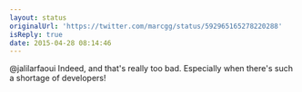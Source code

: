 ```yaml
---
layout: status
originalUrl: 'https://twitter.com/marcgg/status/592965165278220288'
isReply: true
date: 2015-04-28 08:14:46
---
```


@jalilarfaoui Indeed, and that's really too bad. Especially when there's such a shortage of developers!
